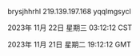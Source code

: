 brysjhhrhl 219.139.197.168 yqqlmgsycl

2023年 11月 22日 星期三 03:12:12 CST

2023年 11月 21日 星期二 19:12:12 GMT
